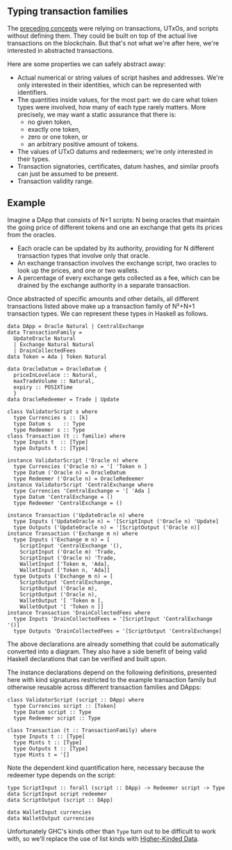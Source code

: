 ## Typing transaction families

<!--
~~~ {.haskell}
{-# LANGUAGE DataKinds, ExplicitForAll, KindSignatures, StandaloneKindSignatures,
             MultiParamTypeClasses, PolyKinds, TypeFamilies, TypeOperators #-}

module Typed where

import Data.Kind (Type)
import Data.Map (Map)
import Numeric.Natural (Natural)

data POSIXTime

~~~
-->

The [preceding concepts](TransactionFamily.md) were relying on transactions,
UTxOs, and scripts without defining them. They could be built on top of the
actual live transactions on the blockchain. But that's not what we're after
here, we're interested in abstracted transactions.

Here are some properties we can safely abstract away:

* Actual numerical or string values of script hashes and addresses. We're only
  interested in their identities, which can be represented with identifiers.
* The quantities inside values, for the most part: we do care what token types
  were involved, how many of each type rarely matters. More precisely, we may
  want a static assurance that there is:
  - no given token,
  - exactly one token,
  - zero or one token, or
  - an arbitrary positive amount of tokens.
* The values of UTxO datums and redeemers; we're only interested in their types.
* Transaction signatories, certificates, datum hashes, and similar proofs can
  just be assumed to be present.
* Transaction validity range.

## Example

Imagine a DApp that consists of N+1 scripts: N being oracles that maintain
the going price of different tokens and one an exchange that gets its prices
from the oracles.

* Each oracle can be updated by its authority, providing for N different
  transaction types that involve only that oracle.
* An exchange transaction involves the exchange script, two oracles to look
  up the prices, and one or two wallets.
* A percentage of every exchange gets collected as a fee, which can be
  drained by the exchange authority in a separate transaction.

Once abstracted of specific amounts and other details, all different
transactions listed above make up a transaction family of N²+N+1 transaction
types. We can represent these types in Haskell as follows.

~~~ {.haskell}
data DApp = Oracle Natural | CentralExchange
data TransactionFamily =
  UpdateOracle Natural
  | Exchange Natural Natural
  | DrainCollectedFees
data Token = Ada | Token Natural

data OracleDatum = OracleDatum {
  priceInLovelace :: Natural,
  maxTradeVolume :: Natural,
  expiry :: POSIXTime
  }
data OracleRedeemer = Trade | Update

class ValidatorScript s where
  type Currencies s :: [k]
  type Datum s    :: Type
  type Redeemer s :: Type
class Transaction (t :: familie) where
  type Inputs t  :: [Type]
  type Outputs t :: [Type]

instance ValidatorScript ('Oracle n) where
  type Currencies ('Oracle n) = '[ 'Token n ]
  type Datum ('Oracle n) = OracleDatum
  type Redeemer ('Oracle n) = OracleRedeemer
instance ValidatorScript 'CentralExchange where
  type Currencies 'CentralExchange = '[ 'Ada ]
  type Datum 'CentralExchange = ()
  type Redeemer 'CentralExchange = ()

instance Transaction ('UpdateOracle n) where
  type Inputs ('UpdateOracle n) = '[ScriptInput ('Oracle n) 'Update]
  type Outputs ('UpdateOracle n) = '[ScriptOutput ('Oracle n)]
instance Transaction ('Exchange m n) where
  type Inputs ('Exchange m n) = [
    ScriptInput 'CentralExchange '(),
    ScriptInput ('Oracle m) 'Trade,
    ScriptInput ('Oracle n) 'Trade,
    WalletInput ['Token m, 'Ada],
    WalletInput ['Token n, 'Ada]]
  type Outputs ('Exchange m n) = [
    ScriptOutput 'CentralExchange,
    ScriptOutput ('Oracle m),
    ScriptOutput ('Oracle n),
    WalletOutput '[ 'Token m ],
    WalletOutput '[ 'Token n ]]
instance Transaction 'DrainCollectedFees where
  type Inputs 'DrainCollectedFees = '[ScriptInput 'CentralExchange '()]
  type Outputs 'DrainCollectedFees = '[ScriptOutput 'CentralExchange]
~~~

The above declarations are already something that could be automatically
converted into a diagram. They also have a side benefit of being valid Haskell
declarations that can be verified and built upon.

The instance declarations depend on the following definitions, presented here
with kind signatures restricted to the example transaction family but
otherwise reusable across different transaction families and DApps:

~~~ {.haskell.ignore}
class ValidatorScript (script :: DApp) where
  type Currencies script :: [Token]
  type Datum script :: Type
  type Redeemer script :: Type

class Transaction (t :: TransactionFamily) where
  type Inputs t :: [Type]
  type Mints t :: [Type]
  type Outputs t :: [Type]
  type Mints t = '[]
~~~

Note the dependent kind quantification here, necessary because the redeemer
type depends on the script:

~~~ {.haskell}
type ScriptInput :: forall (script :: DApp) -> Redeemer script -> Type
data ScriptInput script redeemer
data ScriptOutput (script :: DApp)

data WalletInput currencies
data WalletOutput currencies
~~~

Unfortunately GHC's kinds other than `Type` turn out to be difficult to work with, so we'll replace the use of list
kinds with [Higher-Kinded Data](HKD.md).
